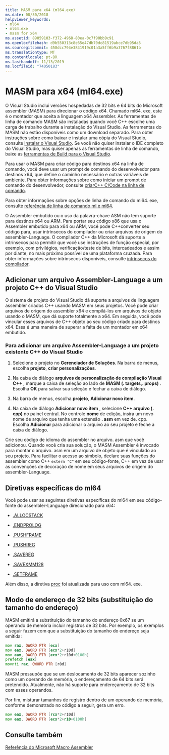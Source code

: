 ```yaml
---
title: MASM para x64 (ml64.exe)
ms.date: 08/30/2018
helpviewer_keywords:
- ml64
- ml64.exe
- masm for x64
ms.assetid: 89059103-f372-4968-80ea-0c7f90bb9c91
ms.openlocfilehash: d9b550313c8e65e47db70dc81519abce7db95da5
ms.sourcegitcommit: 458dcc794e3841919c01a3a5ff6b9a3767f8861b
ms.translationtype: MT
ms.contentlocale: pt-BR
ms.lasthandoff: 11/13/2019
ms.locfileid: "74050183"
---
```

# <a name="masm-for-x64-ml64exe"></a>MASM para x64 (ml64.exe)

O Visual Studio inclui versões hospedadas de 32 bits e 64 bits do Microsoft assembler (MASM) para direcionar o código x64. Chamado ml64. exe, este é o montador que aceita a linguagem x64 Assembler. As ferramentas de linha de comando MASM são instaladas quando você C++ escolhe uma carga de trabalho durante a instalação do Visual Studio. As ferramentas do MASM não estão disponíveis como um download separado. Para obter instruções sobre como baixar e instalar uma cópia do Visual Studio, consulte [instalar o Visual Studio](/visualstudio/install/install-visual-studio). Se você não quiser instalar o IDE completo do Visual Studio, mas quiser apenas as ferramentas de linha de comando, baixe as [ferramentas de Build para o Visual Studio](https://visualstudio.microsoft.com/downloads/#build-tools-for-visual-studio-2019).

Para usar o MASM para criar código para destinos x64 na linha de comando, você deve usar um prompt de comando do desenvolvedor para destinos x64, que define o caminho necessário e outras variáveis de ambiente. Para obter informações sobre como iniciar um prompt de comando do desenvolvedor, consulte [criarC++ C/Code na linha de comando](../../build/building-on-the-command-line.md).

Para obter informações sobre opções de linha de comando do ml64. exe, consulte [referência de linha de comando ml e ml64](../../assembler/masm/ml-and-ml64-command-line-reference.md).

O Assembler embutido ou o uso da palavra-chave ASM não tem suporte para destinos x64 ou ARM. Para portar seu código x86 que usa o Assembler embutido para x64 ou ARM, você pode C++converter seu código para, usar intrínsecos do compilador ou criar arquivos de origem do assembler-Language. O compilador C++ da Microsoft dá suporte a intrínsecos para permitir que você use instruções de função especial, por exemplo, com privilégios, verificação/teste de bits, intercadeados e assim por diante, no mais próximo possível de uma plataforma cruzada. Para obter informações sobre intrínsecos disponíveis, consulte [intrínsecos do compilador](../../intrinsics/compiler-intrinsics.md).

## <a name="add-an-assembler-language-file-to-a-visual-studio-c-project"></a>Adicionar um arquivo Assembler-Language a um projeto C++ do Visual Studio

O sistema de projeto do Visual Studio dá suporte a arquivos de linguagem assembler criados C++ usando MASM em seus projetos. Você pode criar arquivos de origem do assembler x64 e compilá-los em arquivos de objeto usando o MASM, que dá suporte totalmente a x64. Em seguida, você pode vincular esses arquivos de C++ objeto ao seu código criado para destinos x64. Essa é uma maneira de superar a falta de um montador em x64 embutido.

### <a name="to-add-an-assembler-language-file-to-an-existing-visual-studio-c-project"></a>Para adicionar um arquivo Assembler-Language a um projeto existente C++ do Visual Studio

1. Selecione o projeto no **Gerenciador de Soluções**. Na barra de menus, escolha **projeto**, **criar personalizações**.

1. Na caixa de diálogo **arquivos de personalização de compilação Visual C++**  , marque a caixa de seleção ao lado de **MASM (. targets,. props)** . Escolha **OK** para salvar sua seleção e fechar a caixa de diálogo.

1. Na barra de menus, escolha **projeto**, **Adicionar novo item**.

1. Na caixa de diálogo **Adicionar novo item** , selecione  **C++ arquivo (. cpp)** no painel central. No controle **nome** de edição, insira um novo nome de arquivo que tenha uma extensão **. asm** em vez de. cpp. Escolha **Adicionar** para adicionar o arquivo ao seu projeto e feche a caixa de diálogo.

Crie seu código de idioma do assembler no arquivo. asm que você adicionou. Quando você cria sua solução, o MASM Assembler é invocado para montar o arquivo. asm em um arquivo de objeto que é vinculado ao seu projeto. Para facilitar o acesso ao símbolo, declare suas funções do assembler como C++ `extern "C"` em seu código-fonte, C++ em vez de usar as convenções de decoração de nome em seus arquivos de origem do assembler-Language.

## <a name="ml64-specific-directives"></a>Diretivas específicas do ml64

Você pode usar as seguintes diretivas específicas do ml64 em seu código-fonte do assembler-Language direcionado para x64:

- [.ALLOCSTACK](../../assembler/masm/dot-allocstack.md)

- [.ENDPROLOG](../../assembler/masm/dot-endprolog.md)

- [.PUSHFRAME](../../assembler/masm/dot-pushframe.md)

- [.PUSHREG](../../assembler/masm/dot-pushreg.md)

- [.SAVEREG](../../assembler/masm/dot-savereg.md)

- [.SAVEXMM128](../../assembler/masm/dot-savexmm128.md)

- [.SETFRAME](../../assembler/masm/dot-setframe.md)

Além disso, a diretiva [proc](../../assembler/masm/proc.md) foi atualizada para uso com ml64. exe.

## <a name="32-bit-address-mode-address-size-override"></a>Modo de endereço de 32 bits (substituição do tamanho do endereço)

MASM emitirá a substituição do tamanho do endereço 0x67 se um operando de memória incluir registros de 32 bits. Por exemplo, os exemplos a seguir fazem com que a substituição do tamanho do endereço seja emitida:

```asm
mov rax, QWORD PTR [ecx]
mov eax, DWORD PTR [ecx*2+r10d]
mov eax, DWORD PTR [ecx*2+r10d+0100h]
prefetch [eax]
movnti rax, QWORD PTR [r8d]
```

MASM pressupõe que se um deslocamento de 32 bits aparecer sozinho como um operando de memória, o endereçamento de 64 bits será pretendido. Atualmente, não há suporte para endereçamento de 32 bits com esses operandos.

Por fim, misturar tamanhos de registro dentro de um operando de memória, conforme demonstrado no código a seguir, gera um erro.

```asm
mov eax, DWORD PTR [rcx*2+r10d]
mov eax, DWORD PTR [ecx*2+r10+0100h]
```

## <a name="see-also"></a>Consulte também

[Referência do Microsoft Macro Assembler](../../assembler/masm/microsoft-macro-assembler-reference.md)<br/>